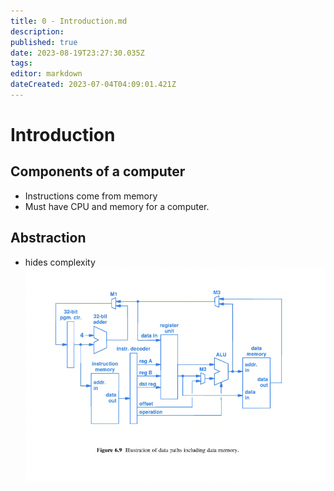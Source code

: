 ```yaml
---
title: 0 - Introduction.md
description: 
published: true
date: 2023-08-19T23:27:30.035Z
tags: 
editor: markdown
dateCreated: 2023-07-04T04:09:01.421Z
---
```


# Introduction
## Components of a computer
- Instructions come from memory
- Must have CPU and memory for a computer.

## Abstraction
- hides complexity
![](/images/20220907105105.png)